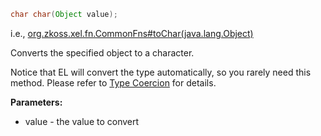 ```java
char char(Object value);
```

  
i.e.,
[org.zkoss.xel.fn.CommonFns#toChar(java.lang.Object)](https://www.zkoss.org/javadoc/latest/zk/org/zkoss/xel/fn/CommonFns.html#toChar(java.lang.Object))

Converts the specified object to a character.

Notice that EL will convert the type automatically, so you rarely need
this method. Please refer to [Type Coercion](ZUML_Reference/EL_Expressions/Type_Coercion) for
details.

**Parameters:**

- value - the value to convert


